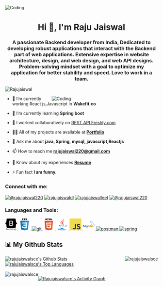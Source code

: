 <img border-radius="20px" alt="Coding" width="100%" height="250px" src="https://visme.co/blog/wp-content/uploads/2019/10/animated-presentation-software-header-wide.gif">


<h1 align="center">Hi 👋, I'm Raju Jaiswal</h1>
<h3 align="center">A passionate Backend developer from India, Dedicated to developing robust applications that interact with the Backend part of web applications. Extensive expertise in website architecture, design, and web design, and web API designs. Problem-solving mindset with a goal to optimize my application for better stability and speed. Love to work in a team.</h3>

<p align="left"> <img src="https://komarev.com/ghpvc/?username=Rajujaiswal&label=Profile%20views&color=0e75b6&style=flat" alt="Rajujaiswal" /> </p>


<img align="right" alt="Coding" width="350" height="80%" src="https://i.pinimg.com/originals/50/83/e0/5083e0a2a7dcaae07c142e8b87036a27.gif">


- 🔭 I’m currently working React js,Javascript in **Wakefit.co**

- 🌱 I’m currently learning **Spring boot**

- 👯 I worked collaboratively on [REST API Freshly.com](https://github.com/CYNO28/Freshly)

- 👨‍💻 All of my projects are available at  <a href="https://Rajujaiswal.github.io/RajujaiswalPortfolio/"> **Portfolio** </a>

- 💬 Ask me about **java, Spring, mysql, javascript,Reactjs**

- 📫 How to reach me **rajujaiswal220@gmail.com**

- 📄 Know about my experiences <a href="https://drive.google.com/file/d/1po1etne1_5yvrOsG2FsTJFwKIJecbEaJ/view?usp=sharing1">**Resume** </a>

- ⚡ Fun fact **I am funny.**

<h3 align="left">Connect with me:</h3>
<p align="left">
<a href="https://twitter.com/@rajujaiswal220" target="blank"><img align="center" src="https://raw.githubusercontent.com/rahuldkjain/github-profile-readme-generator/master/src/images/icons/Social/twitter.svg" alt="@rajujaiswal220" height="30" width="40" /></a>
<a href="https://linkedin.com/in/raju-jaiswal-49963524a" target="blank"><img align="center" src="https://raw.githubusercontent.com/rahuldkjain/github-profile-readme-generator/master/src/images/icons/Social/linked-in-alt.svg" alt="rajujaiswaldl" height="30" width="40" /></a>
<a href="https://leetcode.com/rajujaiswalsce/" target="blank"><img align="center" src="https://raw.githubusercontent.com/rahuldkjain/github-profile-readme-generator/master/src/images/icons/Social/leet-code.svg" alt="rajujaiswalleet" height="30" width="40" /></a>
<a href="https://www.hackerrank.com/rajujaiswal220?hr_r=1" target="blank"><img align="center" src="https://raw.githubusercontent.com/rahuldkjain/github-profile-readme-generator/master/src/images/icons/Social/hackerrank.svg" alt="@rajujaiswal220" height="30" width="40" /></a>
</p>

<h3 align="left">Languages and Tools:</h3>
<p align="left"> <a href="https://getbootstrap.com" target="_blank" rel="noreferrer"> <img src="https://raw.githubusercontent.com/devicons/devicon/master/icons/bootstrap/bootstrap-plain-wordmark.svg" alt="bootstrap" width="40" height="40"/> </a> <a href="https://www.w3schools.com/css/" target="_blank" rel="noreferrer"> <img src="https://raw.githubusercontent.com/devicons/devicon/master/icons/css3/css3-original-wordmark.svg" alt="css3" width="40" height="40"/> </a> <a href="https://git-scm.com/" target="_blank" rel="noreferrer"> <img src="https://www.vectorlogo.zone/logos/git-scm/git-scm-icon.svg" alt="git" width="40" height="40"/> </a> <a href="https://www.w3.org/html/" target="_blank" rel="noreferrer"> <img src="https://raw.githubusercontent.com/devicons/devicon/master/icons/html5/html5-original-wordmark.svg" alt="html5" width="40" height="40"/> </a> <a href="https://www.java.com" target="_blank" rel="noreferrer"> <img src="https://raw.githubusercontent.com/devicons/devicon/master/icons/java/java-original.svg" alt="java" width="40" height="40"/> </a> <a href="https://developer.mozilla.org/en-US/docs/Web/JavaScript" target="_blank" rel="noreferrer"> <img src="https://raw.githubusercontent.com/devicons/devicon/master/icons/javascript/javascript-original.svg" alt="javascript" width="40" height="40"/> </a> <a href="https://www.mysql.com/" target="_blank" rel="noreferrer"> <img src="https://raw.githubusercontent.com/devicons/devicon/master/icons/mysql/mysql-original-wordmark.svg" alt="mysql" width="40" height="40"/> </a> <a href="https://postman.com" target="_blank" rel="noreferrer"> <img src="https://www.vectorlogo.zone/logos/getpostman/getpostman-icon.svg" alt="postman" width="40" height="40"/> </a> <a href="https://spring.io/" target="_blank" rel="noreferrer"> <img src="https://www.vectorlogo.zone/logos/springio/springio-icon.svg" alt="spring" width="40" height="40"/> </a> </p>

## 📊 My Github Stats
<!--   <br/> -->
<img align="right" src="https://i.pinimg.com/originals/da/c3/8f/dac38faf997774aa22a78ec3b6283444.gif" alt="rajujaiswalsce"  />
   <a href="https://github.com/rajujaiswalsce/github-readme-stats"><img alt="rajujaiswalsce's Github Stats" src="https://github-readme-stats.vercel.app/api?username=rajujaiswal&show_icons=true&count_private=true&theme=react&hide_border=true&bg_color=0D1117" /></a>
  <a href="https://github.com/rajujaiswalsce/github-readme-stats"><img alt="rajujaiswalsce's Top Languages" src="https://github-readme-stats.vercel.app/api/top-langs/?username=rajujaiswalsce&langs_count=8&count_private=true&layout=compact&theme=react&hide_border=true&bg_color=0D1117"  /></a>
  <br/>
<!--   /*<b>Note:</b> Top languages is only a metric of the languages my public code consists of and doesn't reflect experience or skill level.-> -->
 <br/>
<img align="left" src="https://github-readme-streak-stats.herokuapp.com/?user=rajujaiswalsce&&theme=tokyonight" alt="rajujaiswalsce" />

<!-- <p><img align="left" src="https://github-readme-stats.vercel.app/api/top-langs?username=rajujaiswalsce&show_icons=true&locale=en&layout=compact" alt="rajujaiswalsce" /></p> -->

<a href="https://github.com/Rajujaiswalscce/github-readme-activity-graph"><img alt="Rajujaiswalsce's Activity Graph" src="https://activity-graph.herokuapp.com/graph?username=rajujaiswalsce&bg_color=white&color=5BCDEC&line=5BCDEC&point=FFFFFF&hide_border=true&bg_color=0D1117" /></a>
<br/>
